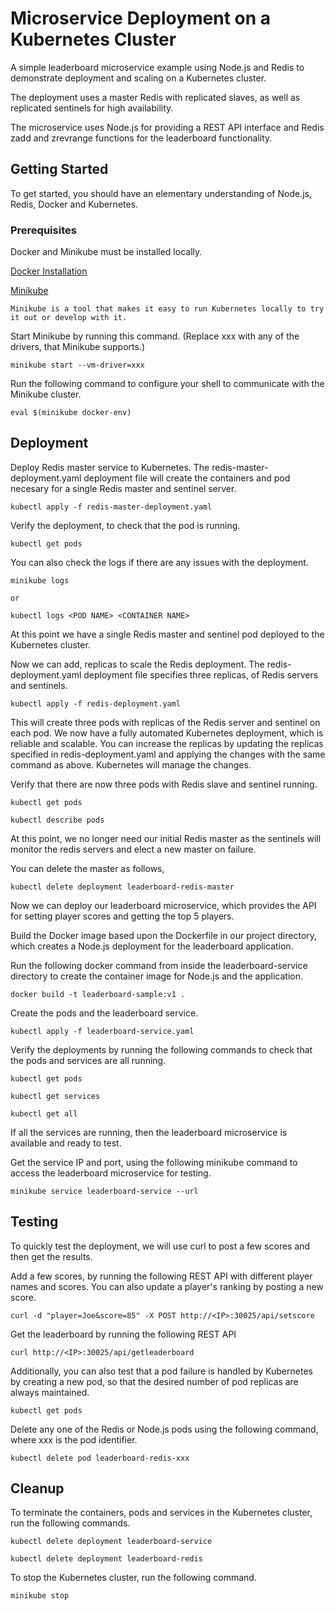 # Microservice Deployment on a Kubernetes Cluster     

A simple leaderboard microservice example using Node.js and Redis to demonstrate deployment and scaling on a Kubernetes cluster. 

The deployment uses a master Redis with replicated slaves, as well as replicated sentinels for high availability.

The microservice uses Node.js for providing a REST API interface and Redis zadd and zrevrange functions for the leaderboard functionality.  
 
## Getting Started

To get started, you should have an elementary understanding of Node.js, Redis, Docker and Kubernetes. 

### Prerequisites

Docker and Minikube must be installed locally.

[Docker Installation](https://docs.docker.com/get-started/)

[Minikube](https://github.com/kubernetes/minikube)  

```
Minikube is a tool that makes it easy to run Kubernetes locally to try it out or develop with it. 
```

Start Minikube by running this command. (Replace xxx with any of the drivers, that Minikube supports.)

```
minikube start --vm-driver=xxx
```

Run the following command to configure your shell to communicate with the Minikube cluster.

``` 
eval $(minikube docker-env)
```

## Deployment

Deploy Redis master service to Kubernetes. The redis-master-deployment.yaml deployment file will create the containers and pod necesary for a single Redis master and sentinel server.

```
kubectl apply -f redis-master-deployment.yaml
```

Verify the deployment, to check that the pod is running. 

```
kubectl get pods
```

You can also check the logs if there are any issues with the deployment. 
```
minikube logs 

or 

kubectl logs <POD NAME> <CONTAINER NAME>
```

At this point we have a single Redis master and sentinel pod deployed to the Kubernetes cluster.  


Now we can add, replicas to scale the Redis deployment. The redis-deployment.yaml deployment file specifies three replicas, of Redis servers and sentinels.

```
kubectl apply -f redis-deployment.yaml
```

This will create three pods with replicas of the Redis server and sentinel on each pod. We now have a fully automated Kubernetes deployment, which is reliable and scalable. You can increase the replicas by updating the replicas specified in redis-deployment.yaml and applying the changes with the same command as above. Kubernetes will manage the changes. 

Verify that there are now three pods with Redis slave and sentinel running.

```
kubectl get pods

kubectl describe pods
```

At this point, we no longer need our initial Redis master as the sentinels will monitor the redis servers and elect a new master on failure. 

You can delete the master as follows,

```
kubectl delete deployment leaderboard-redis-master
```
 
Now we can deploy our leaderboard microservice, which provides the API for setting player scores and getting the top 5 players.

Build the Docker image based upon the Dockerfile in our project directory, which creates a Node.js deployment for the leaderboard application.

Run the following docker command from inside the leaderboard-service directory to create the container image for Node.js and the application. 

```
docker build -t leaderboard-sample:v1 .
```

Create the pods and the leaderboard service.

```
kubectl apply -f leaderboard-service.yaml
```
 
Verify the deployments by running the following commands to check that the pods and services are all running. 


```
kubectl get pods

kubectl get services

kubectl get all

```

If all the services are running, then the leaderboard microservice is available and ready to test.

Get the service IP and port, using the following minikube command to access the leaderboard microservice for testing.

```
minikube service leaderboard-service --url 
``` 

## Testing

To quickly test the deployment, we will use curl to post a few scores and then get the results. 

Add a few scores, by running the following REST API with different player names and scores. You can also update a player's ranking by posting a new score.

```
curl -d "player=Joe&score=85" -X POST http://<IP>:30025/api/setscore
```

Get the leaderboard by running the following REST API

```
curl http://<IP>:30025/api/getleaderboard
```

Additionally, you can also test that a pod failure is handled by Kubernetes by creating a new pod, so that the desired number of pod replicas are always maintained.  

```
kubectl get pods
```

Delete any one of the Redis or Node.js pods using the following command, where xxx is the pod identifier.

```
kubectl delete pod leaderboard-redis-xxx 
```


## Cleanup

To terminate the containers, pods and services in the Kubernetes cluster, run the following commands.

```
kubectl delete deployment leaderboard-service

kubectl delete deployment leaderboard-redis
```

To stop the Kubernetes cluster, run the following command.  

```
minikube stop
```
